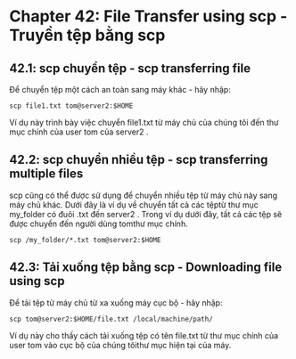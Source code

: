 # Chapter 42: File Transfer using scp - Truyền tệp bằng scp


## 42.1: scp chuyển tệp - scp transferring file

Để chuyển tệp một cách an toàn sang máy khác - hãy nhập:

```
scp file1.txt tom@server2:$HOME
```

Ví dụ này trình bày việc chuyển file1.txt từ máy chủ của chúng tôi đến thư mục chính của user tom của server2 .

## 42.2: scp chuyển nhiều tệp - scp transferring multiple files

scp cũng có thể được sử dụng để chuyển nhiều tệp từ máy chủ này sang máy chủ khác. Dưới đây là ví dụ về chuyển tất cả các tệptừ thư mục my_folder có đuôi .txt đến server2 . Trong ví dụ dưới đây, tất cả các tệp sẽ được chuyển đến người dùng tomthư mục chính.

```
scp /my_folder/*.txt tom@server2:$HOME
```

## 42.3: Tải xuống tệp bằng scp - Downloading file using scp

Để tải tệp từ máy chủ từ xa xuống máy cục bộ - hãy nhập:

```
scp tom@server2:$HOME/file.txt /local/machine/path/
```

Ví dụ này cho thấy cách tải xuống tệp có tên file.txt từ thư mục chính của user tom vào cục bộ của chúng tôithư mục hiện tại của máy.